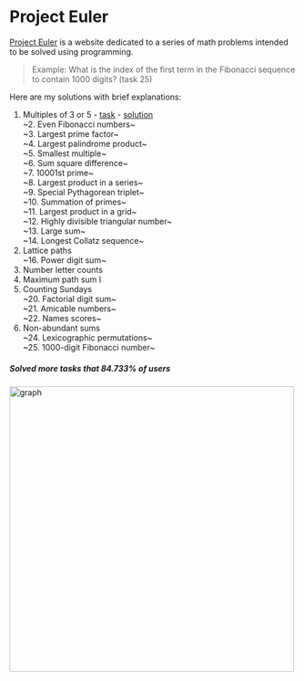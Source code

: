 # Project Euler

[Project Euler](https://projecteuler.net/archive) is a website dedicated to a series of math problems intended to be solved using programming.
>Example: What is the index of the first term in the Fibonacci sequence to contain 1000 digits? (task 25)

Here are my solutions with brief explanations:

1. Multiples of 3 or 5 - [task](https://projecteuler.net/problem=1) - [solution](https://github.com/alapod/project_euler/blob/main/task1.py)\
~2. Even Fibonacci numbers~\
~3. Largest prime factor~\
~4. Largest palindrome product~\
~5. Smallest multiple~\
~6. Sum square difference~\
~7. 10001st prime~\
~8.	Largest product in a series~\
~9.	Special Pythagorean triplet~\
~10.	Summation of primes~\
~11.	Largest product in a grid~\
~12.	Highly divisible triangular number~\
~13.	Large sum~\
~14.	Longest Collatz sequence~
15.	Lattice paths\
~16.	Power digit sum~
17.	Number letter counts
18.	Maximum path sum I
19.	Counting Sundays\
~20.	Factorial digit sum~\
~21.	Amicable numbers~\
~22.	Names scores~
23.	Non-abundant sums\
~24.	Lexicographic permutations~\
~25.	1000-digit Fibonacci number~

##### Solved more tasks that 84.733% of users
<img src="https://projecteuler.net/cache/statistics_problems_graph.png" alt="graph" width="500"/>
